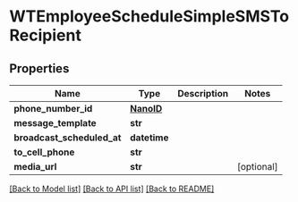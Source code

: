 # WTEmployeeScheduleSimpleSMSToRecipient


## Properties
Name | Type | Description | Notes
------------ | ------------- | ------------- | -------------
**phone_number_id** | [**NanoID**](NanoID.md) |  | 
**message_template** | **str** |  | 
**broadcast_scheduled_at** | **datetime** |  | 
**to_cell_phone** | **str** |  | 
**media_url** | **str** |  | [optional] 

[[Back to Model list]](../README.md#documentation-for-models) [[Back to API list]](../README.md#documentation-for-api-endpoints) [[Back to README]](../README.md)


